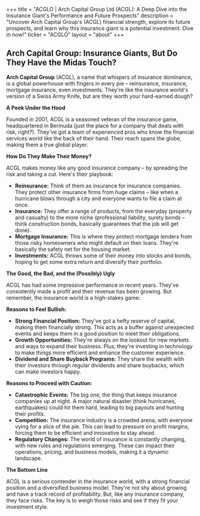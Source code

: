 +++
title = "ACGLO |  Arch Capital Group Ltd (ACGL): A Deep Dive into the Insurance Giant's Performance and Future Prospects"
description = "Uncover Arch Capital Group's (ACGL) financial strength, explore its future prospects, and learn why this insurance giant is a potential investment. Dive in now!"
ticker = "ACGLO"
layout = "about"
+++

        


## Arch Capital Group: Insurance Giants, But Do They Have the Midas Touch?

**Arch Capital Group** (ACGL), a name that whispers of insurance dominance, is a global powerhouse with fingers in every pie – reinsurance, insurance, mortgage insurance, even investments. They're like the insurance world's version of a Swiss Army Knife, but are they worth your hard-earned dough?

**A Peek Under the Hood**

Founded in 2001, ACGL is a seasoned veteran of the insurance game, headquartered in Bermuda (just the place for a company that deals with risk, right?). They've got a team of experienced pros who know the financial services world like the back of their hand.  Their reach spans the globe, making them a true global player.

**How Do They Make Their Money?**

ACGL makes money like any good insurance company – by spreading the risk and taking a cut.  Here's their playbook:

* **Reinsurance:** Think of them as insurance for insurance companies.  They protect other insurance firms from huge claims –  like when a hurricane blows through a city and everyone wants to file a claim at once.
* **Insurance:** They offer a range of products, from the everyday (property and casualty) to the more niche (professional liability, surety bonds – think construction bonds, basically guarantees that the job will get done).
* **Mortgage Insurance:** This is where they protect mortgage lenders from those risky homeowners who might default on their loans.  They're basically the safety net for the housing market.
* **Investments:** ACGL throws some of their money into stocks and bonds, hoping to get some extra return and diversify their portfolio.  

**The Good, the Bad, and the (Possibly) Ugly**

ACGL has had some impressive performance in recent years.  They've consistently made a profit and their revenue has been growing.  But remember, the insurance world is a high-stakes game:

**Reasons to Feel Bullish:**

* **Strong Financial Position:** They've got a hefty reserve of capital, making them financially strong. This acts as a buffer against unexpected events and keeps them in a good position to meet their obligations.
* **Growth Opportunities:**  They're always on the lookout for new markets and ways to expand their business.  Plus, they're investing in technology to make things more efficient and enhance the customer experience.
* **Dividend and Share Buyback Programs:**  They share the wealth with their investors through regular dividends and share buybacks,  which can make investors happy.

**Reasons to Proceed with Caution:**

* **Catastrophic Events:**  The big one, the thing that keeps insurance companies up at night.  A major natural disaster (think hurricanes, earthquakes) could hit them hard, leading to big payouts and hurting their profits.
* **Competition:** The insurance industry is a crowded arena, with everyone vying for a slice of the pie. This can lead to pressure on profit margins, forcing them to be efficient and innovative to stay ahead.
* **Regulatory Changes:** The world of insurance is constantly changing, with new rules and regulations emerging. These can impact their operations, pricing, and business models, making it a dynamic landscape.

**The Bottom Line**

ACGL is a serious contender in the insurance world, with a strong financial position and a diversified business model. They're not shy about growing and have a track record of profitability.  But, like any insurance company, they face risks.  The key is to weigh those risks and see if they fit your investment style.  

        